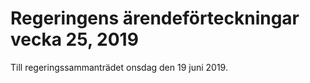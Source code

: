# Regeringens ärendeförteckningar vecka 25, 2019

Till regeringssammanträdet onsdag den 19 juni 2019\.
